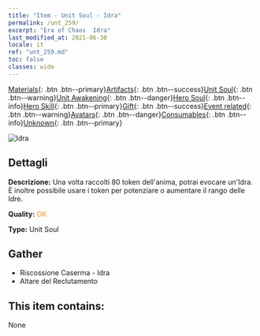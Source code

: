 ```yaml
---
title: "Item - Unit Soul - Idra"
permalink: /unt_259/
excerpt: "Era of Chaos  Idra"
last_modified_at: 2021-06-30
locale: it
ref: "unt_259.md"
toc: false
classes: wide
---
```

 [Materials](/ItemsIT/){: .btn .btn--primary}[Artifacts](/ItemsIT/Artifacts/){: .btn .btn--success}[Unit Soul](/ItemsIT/UnitSoul/){: .btn .btn--warning}[Unit Awakening](/ItemsIT/UnitAwakening/){: .btn .btn--danger}[Hero Soul](/ItemsIT/HeroSoul/){: .btn .btn--info}[Hero Skill](/ItemsIT/HeroSkill/){: .btn .btn--primary}[Gift](/ItemsIT/Gift/){: .btn .btn--success}[Event related](/ItemsIT/Events/){: .btn .btn--warning}[Avatars](/ItemsIT/Avatars/){: .btn .btn--danger}[Consumables](/ItemsIT/Consumables/){: .btn .btn--info}[Unknown](/ItemsIT/Unknown/){: .btn .btn--primary}

 ![Idra](/images/u/ti_duotoulong.jpg)

## Dettagli
 **Descrizione:** Una volta raccolti 80 token dell'anima, potrai evocare un'Idra. È inoltre possibile usare i token per potenziare o aumentare il rango delle Idre.

 **Quality:** <span style="color: #FF8C00">OK</span>

 **Type:** Unit Soul

## Gather

*    Riscossione Caserma - Idra 
*    Altare del Reclutamento 

## This item contains:

  None

